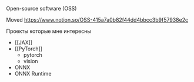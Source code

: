 
Open-source software (OSS)

Moved
https://www.notion.so/OSS-415a7a0b82f44dd4bbcc3b9f57938e2c


Проекты которые мне интересны
- [[JAX]]
- [[PyTorch]]
	- pytorch
	- vision
- ONNX
- ONNX Runtime